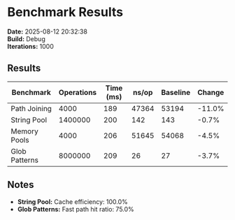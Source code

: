 # Benchmark Results

**Date:** 2025-08-12 20:32:38  
**Build:** Debug  
**Iterations:** 1000  

## Results

| Benchmark | Operations | Time (ms) | ns/op | Baseline | Change |
|-----------|------------|-----------|-------|----------|--------|
| Path Joining | 4000 | 189 | 47364 | 53194 | -11.0% |
| String Pool | 1400000 | 200 | 142 | 143 | -0.7% |
| Memory Pools | 4000 | 206 | 51645 | 54068 | -4.5% |
| Glob Patterns | 8000000 | 209 | 26 | 27 | -3.7% |

## Notes

- **String Pool:** Cache efficiency: 100.0%
- **Glob Patterns:** Fast path hit ratio: 75.0%
